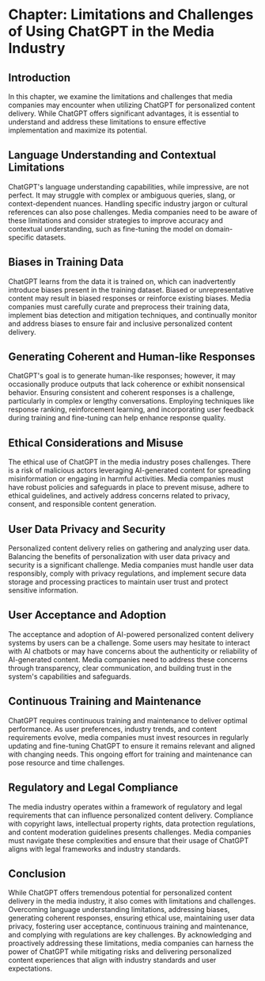 Chapter: Limitations and Challenges of Using ChatGPT in the Media Industry
==========================================================================

Introduction
------------

In this chapter, we examine the limitations and challenges that media companies may encounter when utilizing ChatGPT for personalized content delivery. While ChatGPT offers significant advantages, it is essential to understand and address these limitations to ensure effective implementation and maximize its potential.

Language Understanding and Contextual Limitations
-------------------------------------------------

ChatGPT's language understanding capabilities, while impressive, are not perfect. It may struggle with complex or ambiguous queries, slang, or context-dependent nuances. Handling specific industry jargon or cultural references can also pose challenges. Media companies need to be aware of these limitations and consider strategies to improve accuracy and contextual understanding, such as fine-tuning the model on domain-specific datasets.

Biases in Training Data
-----------------------

ChatGPT learns from the data it is trained on, which can inadvertently introduce biases present in the training dataset. Biased or unrepresentative content may result in biased responses or reinforce existing biases. Media companies must carefully curate and preprocess their training data, implement bias detection and mitigation techniques, and continually monitor and address biases to ensure fair and inclusive personalized content delivery.

Generating Coherent and Human-like Responses
--------------------------------------------

ChatGPT's goal is to generate human-like responses; however, it may occasionally produce outputs that lack coherence or exhibit nonsensical behavior. Ensuring consistent and coherent responses is a challenge, particularly in complex or lengthy conversations. Employing techniques like response ranking, reinforcement learning, and incorporating user feedback during training and fine-tuning can help enhance response quality.

Ethical Considerations and Misuse
---------------------------------

The ethical use of ChatGPT in the media industry poses challenges. There is a risk of malicious actors leveraging AI-generated content for spreading misinformation or engaging in harmful activities. Media companies must have robust policies and safeguards in place to prevent misuse, adhere to ethical guidelines, and actively address concerns related to privacy, consent, and responsible content generation.

User Data Privacy and Security
------------------------------

Personalized content delivery relies on gathering and analyzing user data. Balancing the benefits of personalization with user data privacy and security is a significant challenge. Media companies must handle user data responsibly, comply with privacy regulations, and implement secure data storage and processing practices to maintain user trust and protect sensitive information.

User Acceptance and Adoption
----------------------------

The acceptance and adoption of AI-powered personalized content delivery systems by users can be a challenge. Some users may hesitate to interact with AI chatbots or may have concerns about the authenticity or reliability of AI-generated content. Media companies need to address these concerns through transparency, clear communication, and building trust in the system's capabilities and safeguards.

Continuous Training and Maintenance
-----------------------------------

ChatGPT requires continuous training and maintenance to deliver optimal performance. As user preferences, industry trends, and content requirements evolve, media companies must invest resources in regularly updating and fine-tuning ChatGPT to ensure it remains relevant and aligned with changing needs. This ongoing effort for training and maintenance can pose resource and time challenges.

Regulatory and Legal Compliance
-------------------------------

The media industry operates within a framework of regulatory and legal requirements that can influence personalized content delivery. Compliance with copyright laws, intellectual property rights, data protection regulations, and content moderation guidelines presents challenges. Media companies must navigate these complexities and ensure that their usage of ChatGPT aligns with legal frameworks and industry standards.

Conclusion
----------

While ChatGPT offers tremendous potential for personalized content delivery in the media industry, it also comes with limitations and challenges. Overcoming language understanding limitations, addressing biases, generating coherent responses, ensuring ethical use, maintaining user data privacy, fostering user acceptance, continuous training and maintenance, and complying with regulations are key challenges. By acknowledging and proactively addressing these limitations, media companies can harness the power of ChatGPT while mitigating risks and delivering personalized content experiences that align with industry standards and user expectations.
